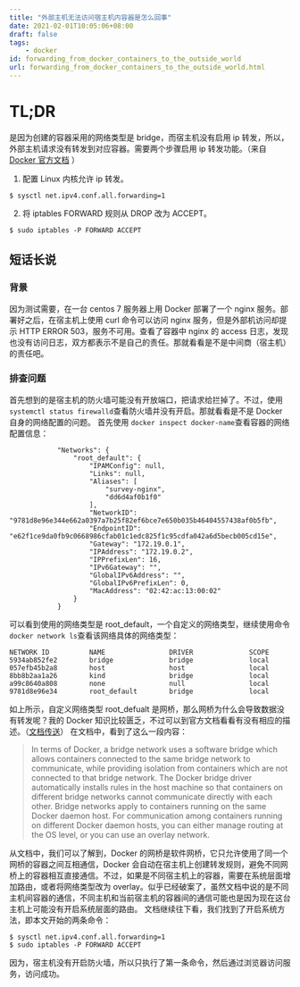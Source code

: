 ```yaml
---
title: "外部主机无法访问宿主机内容器是怎么回事"
date: 2021-02-01T10:05:06+08:00
draft: false
tags: 
    - docker
id: forwarding_from_docker_containers_to_the_outside_world
url: forwarding_from_docker_containers_to_the_outside_world.html
---
```


# TL;DR
是因为创建的容器采用的网络类型是 bridge，而宿主机没有启用 ip 转发，所以，外部主机请求没有转发到对应容器。需要两个步骤启用 ip 转发功能。（来自 [Docker 官方文档](https://docs.docker.com/network/bridge/#enable-forwarding-from-docker-containers-to-the-outside-world) ）
1. 配置 Linux 内核允许 ip 转发。
```
$ sysctl net.ipv4.conf.all.forwarding=1
```
2. 将 iptables FORWARD 规则从 DROP 改为 ACCEPT。
```
$ sudo iptables -P FORWARD ACCEPT
```

## 短话长说
### 背景
因为测试需要，在一台 centos 7 服务器上用 Docker 部署了一个 nginx 服务。部署好之后，在宿主机上使用 curl 命令可以访问 nginx 服务，但是外部机访问却提示 HTTP ERROR 503，服务不可用。查看了容器中 nginx 的 access 日志，发现也没有访问日志，双方都表示不是自己的责任。那就看看是不是中间商（宿主机）的责任吧。
### 排查问题
首先想到的是宿主机的防火墙可能没有开放端口，把请求给拦掉了。不过，使用 `systemctl status firewalld`查看防火墙并没有开启。那就看看是不是 Docker 自身的网络配置的问题。
首先使用 `docker inspect docker-name`查看容器的网络配置信息：

```
            "Networks": {
                "root_default": {
                    "IPAMConfig": null,
                    "Links": null,
                    "Aliases": [
                        "survey-nginx",
                        "dd6d4af0b1f0"
                    ],
                    "NetworkID": "9781d8e96e344e662a0397a7b25f82ef6bce7e650b035b46404557438af0b5fb",
                    "EndpointID": "e62f1ce9da0fb9c0668986cfab01c1edc825f1c95cdfa042a6d5becb005cd15e",
                    "Gateway": "172.19.0.1",
                    "IPAddress": "172.19.0.2",
                    "IPPrefixLen": 16,
                    "IPv6Gateway": "",
                    "GlobalIPv6Address": "",
                    "GlobalIPv6PrefixLen": 0,
                    "MacAddress": "02:42:ac:13:00:02"
                }
            }
```

可以看到使用的网络类型是 root_default，一个自定义的网络类型，继续使用命令 `docker network ls`查看该网络具体的网络类型：
```
NETWORK ID          NAME                DRIVER              SCOPE
5934ab852fe2        bridge              bridge              local
057efb45b2a8        host                host                local
8bb8b2aa1a26        kind                bridge              local
a99c8640a808        none                null                local
9781d8e96e34        root_default        bridge              local
```

如上所示，自定义网络类型 root_defualt 是网桥，那么网桥为什么会导致数据没有转发呢？我的 Docker 知识比较匮乏，不过可以到官方文档看看有没有相应的描述。（[文档传送](https://docs.docker.com/network/bridge/)）
在文档中，看到了这么一段内容：

> In terms of Docker, a bridge network uses a software bridge which allows containers connected to the same bridge network to communicate, while providing isolation from containers which are not connected to that bridge network. The Docker bridge driver automatically installs rules in the host machine so that containers on different bridge networks cannot communicate directly with each other.
> Bridge networks apply to containers running on the same Docker daemon host. For communication among containers running on different Docker daemon hosts, you can either manage routing at the OS level, or you can use an overlay network.

从文档中，我们可以了解到，Docker 的网桥是软件网桥，它只允许使用了同一个网桥的容器之间互相通信，Docker 会自动在宿主机上创建转发规则，避免不同网桥上的容器相互直接通信。不过，如果是不同宿主机上的容器，需要在系统层面增加路由，或者将网络类型改为 overlay。似乎已经破案了，虽然文档中说的是不同主机间容器的通信，不同主机和当前宿主机的容器间的通信可能也是因为现在这台主机上可能没有开启系统层面的路由。
文档继续往下看，我们找到了开启系统方法，即本文开始的两条命令：
```
$ sysctl net.ipv4.conf.all.forwarding=1
$ sudo iptables -P FORWARD ACCEPT
```
因为，宿主机没有开启防火墙，所以只执行了第一条命令，然后通过浏览器访问服务，访问成功。
